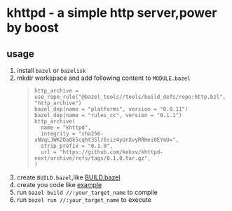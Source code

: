 # khttpd - a simple http server,power by boost

## usage

1. install `bazel` or `bazelisk`
2. mkdir workspace and add following content to `MODULE.bazel`
   > ```MODULE.bazel
   > http_archive = use_repo_rule("@bazel_tools//tools/build_defs/repo:http.bzl", "http_archive")
   > bazel_dep(name = "platforms", version = "0.0.11")
   > bazel_dep(name = "rules_cc", version = "0.1.1")
   > http_archive(
   >   name = "khttpd",
   >   integrity = "sha256-xNVqLJWKZOaQk5cqht35l/6siz4yUrXvyRRHei0EYmU=",
   >   strip_prefix = "0.1.0",
   >   url = "https://github.com/kekxv/khttpd-next/archive/refs/tags/0.1.0.tar.gz",
   > )
   > ```
3. create `BUILD.bazel`,like [BUILD.bazel](example/BUILD.bazel)
4. create you code like [example](example)
5. run `bazel build //:your_target_name` to compile
6. run `bazel run //:your_target_name` to execute